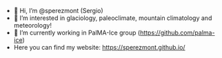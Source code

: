 - 👋 Hi, I’m @sperezmont (Sergio)
- 👀 I’m interested in glaciology, paleoclimate, mountain climatology and meteorology!
- 🌱 I’m currently working in PalMA-Ice group (https://github.com/palma-ice)
- Here you can find my website: https://sperezmont.github.io/ 
<!---
- 💞️ I’m looking to collaborate on ... 
- 📫 How to reach me ...
--->
<!---
sperezmont/sperezmont is a ✨ special ✨ repository because its `README.md` (this file) appears on your GitHub profile.
You can click the Preview link to take a look at your changes.
--->
